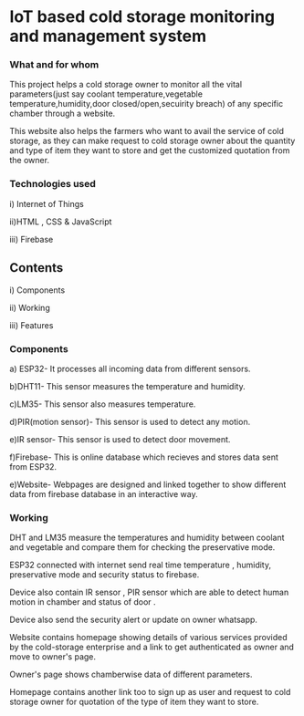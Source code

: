 


# IoT based cold storage monitoring and management system
### What and for whom 
This project helps  a cold storage owner to monitor all the vital parameters(just say coolant temperature,vegetable temperature,humidity,door closed/open,secuirity breach) of any specific chamber through a website.

This website also helps the farmers who want to avail the service of cold storage, as they can make request to cold storage owner about the quantity and type of item they want to store and get the customized quotation from the owner. 

### Technologies used
 i) Internet of Things

 ii)HTML , CSS & JavaScript

 iii) Firebase




## Contents
 i) Components

 ii) Working

 iii) Features

### Components
 a) ESP32- It processes all incoming data from different  sensors.

 b)DHT11- This sensor measures the temperature and humidity.

 c)LM35- This sensor also measures temperature.

 d)PIR(motion sensor)- This sensor  is used to detect any motion.

 e)IR sensor- This sensor is used to detect door movement.

 f)Firebase- This is online database which recieves and stores data sent from ESP32.
 
 e)Website- Webpages are designed and linked together to show different data from firebase database in an interactive way.

### Working
DHT and LM35 measure the temperatures  and humidity between coolant and vegetable and compare them for checking the preservative mode.

ESP32 connected with internet  send real time temperature , humidity, preservative mode and security status to firebase.

Device also contain IR sensor , PIR sensor which are able to detect human motion in chamber and status of door .

Device also send the security alert or update on owner whatsapp.

Website contains homepage showing details of various services provided by the cold-storage enterprise and a link to  get authenticated as owner and move to owner's page.

Owner's page shows chamberwise data of different parameters.

Homepage contains another link too to sign up as user and request to cold storage owner for quotation of the type of item they want to store.

